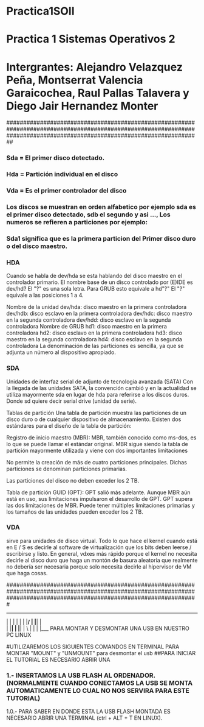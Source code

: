 # Practica1SOII
# Practica 1 Sistemas Operativos 2
# Intergrantes: Alejandro Velazquez Peña, Montserrat Valencia Garaicochea, Raul Pallas Talavera y Diego Jair Hernandez Monter

##########################################################################################################################################################################
### Sda = El primer disco detectado.
### Hda = Partición individual en el disco
### Vda = Es el primer controlador del disco 
### Los discos se muestran en orden alfabetico por ejemplo sda es el primer disco detectado, sdb el segundo y asi ..., Los numeros se refieren a particiones por ejemplo:
### Sda1 significa que es la primera particion del Primer disco duro o del disco maestro.

### HDA
Cuando se habla de dev/hda se esta hablando del disco maestro en el controlador primario.
El nombre base de un disco controlado por (E)IDE es dev/hd? El "?" es una sola letra. Para GRUB esto equivale a hd"?" El "?" equivale a las posiciones 1 a 4.

Nombre de la unidad
dev/hda: disco maestro en la primera controladora
dev/hdb: disco esclavo en la primera controladora
dev/hdc: disco maestro en la segunda controladora
dev/hdd: disco esclavo en la segunda controladora
Nombre de GRUB
hd1: disco maestro en la primera controladora
hd2: disco esclavo en la primera controladora
hd3: disco maestro en la segunda controladora
hd4: disco esclavo en la segunda controladora
La denominación de las particiones es sencilla, ya que se adjunta un número al dispositivo apropiado.

### SDA
Unidades de interfaz serial de adjunto de tecnología avanzada (SATA)
Con la llegada de las unidades SATA, la convención cambió y en la actualidad se utiliza mayormente sda en lugar de hda para referirse a los discos duros. Donde sd quiere decir serial drive (unidad de serie).

Tablas de partición
Una tabla de partición muestra las particiones de un disco duro o de cualquier dispositivo de almacenamiento. Existen dos estándares para el diseño de la tabla de partición:

Registro de inicio maestro (MBR): MBR, también conocido como ms-dos, es lo que se puede llamar el estándar original. MBR sigue siendo la tabla de partición mayormente utilizada y viene con dos importantes limitaciones

No permite la creación de más de cuatro particiones principales. Dichas particiones se denominan particiones primarias.

Las particiones del disco no deben exceder los 2 TB.

Tabla de partición GUID (GPT): GPT salió más adelante. Aunque MBR aún está en uso, sus limitaciones impulsaron el desarrollo de GPT. GPT supera las dos limitaciones de MBR. Puede tener múltiples limitaciones primarias y los tamaños de las unidades pueden exceder los 2 TB.

### VDA
sirve para unidades de disco virtual. Todo lo que hace el kernel cuando está en E / S es decirle al software de virtualización que los bits deben leerse / escribirse y listo. En general, vdxes más rápido porque el kernel no necesita decirle al disco duro que haga un montón de basura aleatoria que realmente no debería ser necesaria porque solo necesita decirle al hipervisor de VM que haga cosas.

#########################################################################################################################################################################


___ _  _ ___ ____ ____ _ ____ _    
 |  |  |  |  |  | |__/ | |__| |    
 |  |__|  |  |__| |  \ | |  | |___ PARA MONTAR Y DESMONTAR UNA USB EN NUESTRO PC LINUX 
 
#UTILIZAREMOS LOS SIGUIENTES COMANDOS EN TERMINAL PARA MONTAR "MOUNT" y "UNMOUNT" para desmontar el usb
##PARA INICIAR EL TUTORIAL ES NECESARIO ABRIR UNA 
### 1.- INSERTAMOS LA USB FLASH AL ORDENADOR. (NORMALMENTE CUANDO CONECTAMOS LA USB SE MONTA AUTOMATICAMENTE LO CUAL NO NOS SERVIRA PARA ESTE TUTORIAL)
   1.0.- PARA SABER EN DONDE ESTA LA USB FLASH MONTADA ES NECESARIO ABRIR UNA TERMINAL (ctrl + ALT + T EN LINUX).
    

